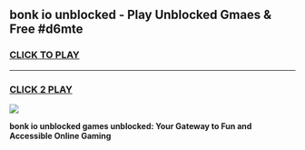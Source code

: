 
## bonk io unblocked - Play Unblocked Gmaes & Free #d6mte
<h3>
<a href="https://news.freeplayer.one?title=bonk_io_unblocked&ref=26F">CLICK TO PLAY</a></h3>
<hr>

<h3>
<a href="https://news.freeplayer.one?title=bonk_io_unblocked&ref=26F">CLICK 2 PLAY</a>
  
</h3>

<a href="https://news.freeplayer.one?title=bonk_io_unblocked&ref=26F/"><img src="https://clearcache.store/games.png"></a>


**bonk io unblocked games unblocked: Your Gateway to Fun and Accessible Online Gaming**
